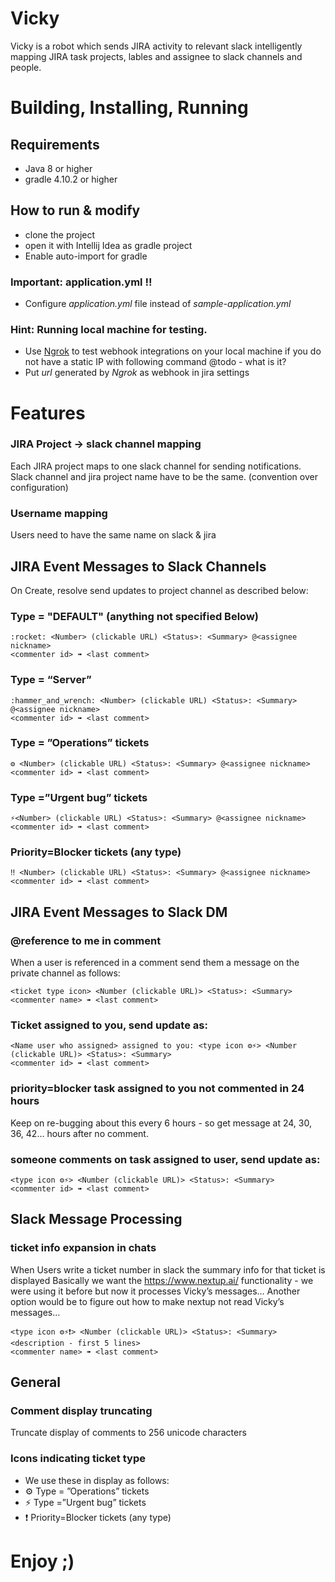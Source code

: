 # Vicky
Vicky is a robot which sends JIRA activity to relevant slack 
intelligently mapping JIRA task projects, lables and assignee to slack channels 
and people.

# Building, Installing, Running
## Requirements
* Java 8 or higher
* gradle 4.10.2 or higher

## How to run & modify
  - clone the project
  - open it with Intellij Idea as gradle project
  - Enable auto-import for gradle

### Important: application.yml !!
  - Configure *application.yml* file instead of *sample-application.yml* 
  
### Hint: Running local machine for testing.
  - Use [Ngrok](https://ngrok.com) to test webhook integrations on your local machine if you do not have a static IP with following command @todo - what is it?
  - Put *url* generated by *Ngrok* as webhook in jira settings

# Features
### JIRA Project -> slack channel mapping
Each JIRA project maps to one slack channel for sending notifications. 
Slack channel and jira project name have to be the same.
(convention over configuration)

### Username mapping
Users need to have the same name on slack & jira

## JIRA Event Messages to Slack Channels
On Create, resolve send updates to project channel as described below:
### Type = "DEFAULT" (anything not specified Below)
```
:rocket: <Number> (clickable URL) <Status>: <Summary> @<assignee nickname>
<commenter id> ➠ <last comment>
```
### Type = “Server”
```
:hammer_and_wrench: <Number> (clickable URL) <Status>: <Summary> @<assignee nickname>
<commenter id> ➠ <last comment>
```
### Type = ”Operations” tickets
```
⚙ <Number> (clickable URL) <Status>: <Summary> @<assignee nickname>
<commenter id> ➠ <last comment>
```
### Type =”Urgent bug” tickets
```
⚡<Number> (clickable URL) <Status>: <Summary> @<assignee nickname>
<commenter id> ➠ <last comment>
```

### Priority=Blocker tickets (any type)
```
‼️ <Number> (clickable URL) <Status>: <Summary> @<assignee nickname>
<commenter id> ➠ <last comment>
```


## JIRA Event Messages to Slack DM
### @reference to me in comment
When a user is referenced in a comment send them a message on the private channel as follows:
```
<ticket type icon> <Number (clickable URL)> <Status>: <Summary> 
<commenter name> ➠ <last comment>
```
### Ticket assigned to you, send update as:
```
<Name user who assigned> assigned to you: <type icon ⚙⚡> <Number (clickable URL)> <Status>: <Summary> 
<commenter id> ➠ <last comment>
```

### priority=blocker task assigned to you not commented in 24 hours
Keep on re-bugging about this every 6 hours - so get message at 24, 30, 36, 42… hours after no comment.

### someone comments on task assigned to user, send update as:
```
<type icon ⚙⚡> <Number (clickable URL)> <Status>: <Summary> 
<commenter id> ➠ <last comment>
```

## Slack Message Processing

### ticket info expansion in chats
When Users write a ticket number in slack the summary info for that ticket is displayed
Basically we want the https://www.nextup.ai/ functionality - we were using it before but now it processes Vicky’s messages… Another option would be to figure out how to make nextup not read Vicky’s messages…
```
<type icon ⚙⚡❗️> <Number (clickable URL)> <Status>: <Summary> 
<description - first 5 lines>
<commenter name> ➠ <last comment>
```

## General

### Comment display truncating
Truncate display of comments to 256 unicode characters

### Icons indicating ticket type
 -    We use these in display as follows:
 -   ⚙ Type = ”Operations” tickets
 -   ⚡ Type =”Urgent bug” tickets
 -   ❗️ Priority=Blocker tickets (any type)


# Enjoy ;)
